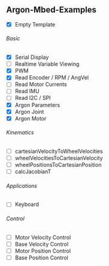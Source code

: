 ## Argon-Mbed-Examples
- [X] Empty Template
###### Basic
- [X] Serial Display
- [ ] Realtime Variable Viewing
- [X] PWM
- [X] Read Encoder / RPM / AngVel
- [ ] Read Motor Currents
- [ ] Read IMU
- [ ] Read I2C / SPI
- [X] Argon Parameters
- [X] Argon Joint
- [X] Argon Motor
###### Kinematics
- [ ] cartesianVelocityToWheelVelocities
- [ ] wheelVelocitiesToCartesianVelocity
- [ ] wheelPositionsToCartesianPosition
- [ ] calcJacobianT
###### Applications
- [ ] Keyboard
###### Control
- [ ] Motor Velocity Control
- [ ] Base Velocity Control
- [ ] Motor Position Control
- [ ] Base Position Control
